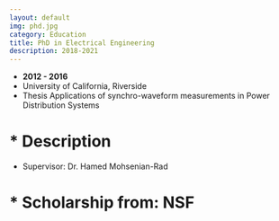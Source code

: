 ```yaml
---
layout: default
img: phd.jpg
category: Education
title: PhD in Electrical Engineering
description: 2018-2021
---
```


* __2012 - 2016__
* University of California, Riverside
* Thesis Applications of synchro-waveform measurements in Power Distribution Systems
# * Description
* Supervisor: Dr. Hamed Mohsenian-Rad
# * Scholarship from: NSF

